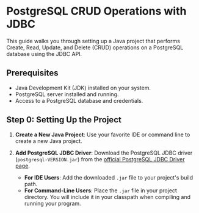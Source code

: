
# PostgreSQL CRUD Operations with JDBC

This guide walks you through setting up a Java project that performs Create, Read, Update, and Delete (CRUD) operations on a PostgreSQL database using the JDBC API.

## Prerequisites

- Java Development Kit (JDK) installed on your system.
- PostgreSQL server installed and running.
- Access to a PostgreSQL database and credentials.

## Step 0: Setting Up the Project

1. **Create a New Java Project**: Use your favorite IDE or command line to create a new Java project.

2. **Add PostgreSQL JDBC Driver**: Download the PostgreSQL JDBC driver (`postgresql-VERSION.jar`) from the [official PostgreSQL JDBC Driver page](https://jdbc.postgresql.org/download/).

    - **For IDE Users**: Add the downloaded `.jar` file to your project's build path.
    - **For Command-Line Users**: Place the `.jar` file in your project directory. You will include it in your classpath when compiling and running your program.
